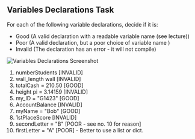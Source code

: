 ## Variables Declarations Task
For each of the following variable declarations, decide if it is:
* Good (A valid declaration with a readable variable name (see lecture))
* Poor (A valid declaration, but a poor choice of variable name )
* Invalid (The declaration has an error - it will not compile)

![Variables Declarations Screenshot](variables_declarations_screenshot.png)

1. numberStudents [INVALID]
2. wall_length wall [INVALID]
3. totalCash = 210.50 [GOOD]
4. height pi = 3.14159 [INVALID]
5. my_ID = "G1423" [GOOD]
6. AccountBalance [INVALID]
7. myName = "Bob" [GOOD]
8. 1stPlaceScore [INVALID]
9. secondLetter = "B" [POOR - see no. 10 for reason]
10. firstLetter = "A" [POOR] - Better to use a list or dict.